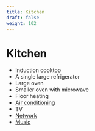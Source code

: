 ```yaml
---
title: Kitchen
draft: false
weight: 102
---
```


# Kitchen
- Induction cooktop
- A single large refrigerator
- Large oven
- Smaller oven with microwave
- Floor heating
- [Air conditioning](/tech/air-conditioning)
- TV
- [Network](/tech/network)
- [Music](/tech/music)
